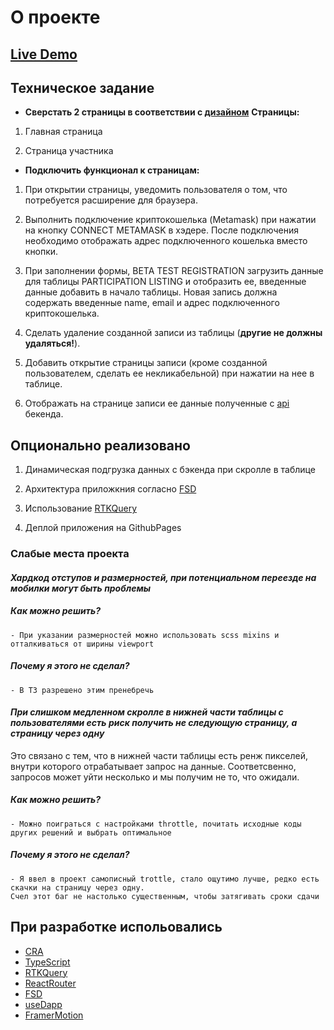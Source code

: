 # О проекте

## [Live Demo](https://alekskap2021.github.io/UnisroryTask/)

## Техническое задание

- **Сверстать 2 страницы в соответствии с [дизайном](https://www.figma.com/file/ATvmQ5ieU3r5LleCxpeqk9/Unistory-frontend-test?node-id=20%3A117&t=BMPKyEd5ZfGhu81w-1)**
  **Страницы:**

1. Главная страница

2. Страница участника

- **Подключить функционал к страницам:**

1. При открытии страницы, уведомить пользователя о том, что потребуется расширение для браузера.

2. Выполнить подключение криптокошелька (Metamask) при нажатии на кнопку CONNECT METAMASK в хэдере. После подключения необходимо отображать адрес подключенного кошелька вместо кнопки.

3. При заполнении формы, BETA TEST REGISTRATION загрузить данные для таблицы PARTICIPATION LISTING и отобразить ее, введенные данные добавить в начало таблицы. Новая запись должна содержать введенные name, email и адрес подключенного криптокошелька.

4. Сделать удаление созданной записи из таблицы (**другие не должны удаляться!**).

5. Добавить открытие страницы записи (кроме созданной пользователем, сделать ее некликабельной) при нажатии на нее в таблице.

6. Отображать на странице записи ее данные полученные с [api](https://new-backend.unistory.app/api) бекенда.

## Опционально реализовано

1. Динамическая подгрузка данных с бэкенда при скролле в таблице

2. Архитектура приложкния согласно [FSD](https://feature-sliced.design/ru/)

3. Использование [RTKQuery](https://redux-toolkit.js.org/)

4. Деплой приложения на GithubPages

### Слабые места проекта

#### _Хардкод отступов и размерностей, при потенциальном переезде на мобилки могут быть проблемы_

##### Как можно решить?

    - При указании размерностей можно использовать scss mixins и отталкиваться от ширины viewport

##### Почему я этого не сделал?

    - В ТЗ разрешено этим пренебречь

#### _При слишком медленном скролле в нижней части таблицы с пользователями есть риск получить не следующую страницу, а страницу через одну_

Это связано с тем, что в нижней части таблицы есть ренж пикселей, внутри которого отрабатывает запрос на данные.
Соответсвенно, запросов может уйти несколько и мы получим не то, что ожидали.

##### Как можно решить?

    - Можно поиграться с настройками throttle, почитать исходные коды других решений и выбрать оптимальное

##### Почему я этого не сделал?

    - Я ввел в проект самописный trottle, стало ощутимо лучше, редко есть скачки на страницу через одну.
    Счел этот баг не настолько существенным, чтобы затягивать сроки сдачи

## При разработке испольовались

- [CRA](https://create-react-app.dev/)
- [TypeScript](https://www.typescriptlang.org/docs/)
- [RTKQuery](https://redux-toolkit.js.org/)
- [ReactRouter](https://reactrouter.com/en/main)
- [FSD](https://feature-sliced.design/ru/)
- [useDapp](https://usedapp.io/)
- [FramerMotion](https://www.framer.com/motion/)
